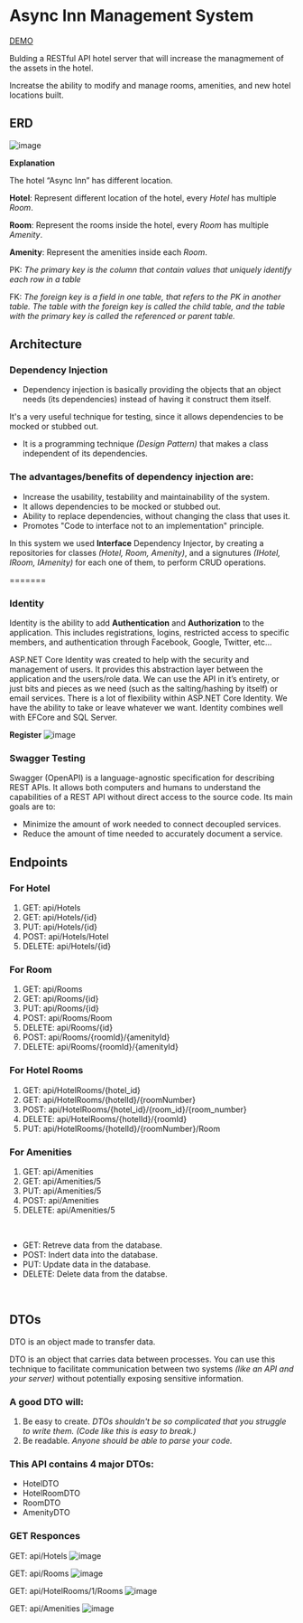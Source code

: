 # Async Inn Management System

[DEMO](https://async-inn-management-system.azurewebsites.net/docs/index.html)

Bulding a RESTful API hotel server that will increase the managmement of the assets in the hotel.

Increatse the ability to modify and manage rooms, amenities, and new hotel locations built.

## ERD
![image](images/ERD.png)

**Explanation**

The hotel “Async Inn” has different location.

**Hotel**: Represent different location of the hotel, every *Hotel* has multiple *Room*.

**Room**: Represent the rooms inside the hotel, every *Room* has multiple *Amenity*.

**Amenity**: Represent the amenities inside each *Room*.

PK: *The primary key is the column that contain values that uniquely identify each row in a table*

FK: *The foreign key is a field in one table, that refers to the PK in another table. The table with the foreign key is called the child table, and the table with the primary key is called the referenced or parent table.*

## Architecture
### Dependency Injection
- Dependency injection is basically providing the objects that an object needs (its dependencies) instead of having it construct them itself. 

It's a very useful technique for testing, since it allows dependencies to be mocked or stubbed out.

- It is a programming technique *(Design Pattern)* that makes a class independent of its dependencies.

### The advantages/benefits of dependency injection are:
- Increase the usability, testability and maintainability of the system.
- It allows dependencies to be mocked or stubbed out.
- Ability to replace dependencies, without changing the class that uses it.
- Promotes "Code to interface not to an implementation" principle.

In this system we used **Interface** Dependency Injector, by creating a repositories for classes *(Hotel, Room, Amenity)*, and a signutures *(IHotel, IRoom, IAmenity)* for each one of them, to perform CRUD operations.

=======
### Identity
Identity is the ability to add **Authentication** and **Authorization** to the application. This includes registrations, logins, restricted access to specific members, and authentication through Facebook, Google, Twitter, etc…

ASP.NET Core Identity was created to help with the security and management of users. It provides this abstraction layer between the application and the users/role data. We can use the API in it’s entirety, or just bits and pieces as we need (such as the salting/hashing by itself) or email services. There is a lot of flexibility within ASP.NET Core Identity. We have the ability to take or leave whatever we want. Identity combines well with EFCore and SQL Server.

**Register**
![image](./images/reg.png)

### Swagger Testing
Swagger (OpenAPI) is a language-agnostic specification for describing REST APIs. It allows both computers and humans to understand the capabilities of a REST API without direct access to the source code. Its main goals are to:

- Minimize the amount of work needed to connect decoupled services.
- Reduce the amount of time needed to accurately document a service.

## Endpoints

### For Hotel
1. GET: api/Hotels
2. GET: api/Hotels/{id}
3. PUT: api/Hotels/{id}
4. POST: api/Hotels/Hotel
5. DELETE: api/Hotels/{id}

### For Room
1. GET: api/Rooms
2. GET: api/Rooms/{id}
3. PUT: api/Rooms/{id}
4. POST: api/Rooms/Room
5. DELETE: api/Rooms/{id}
6. POST: api/Rooms/{roomId}/{amenityId}
7. DELETE: api/Rooms/{roomId}/{amenityId}

### For Hotel Rooms
1. GET: api/HotelRooms/{hotel_id}
2. GET: api/HotelRooms/{hotelId}/{roomNumber}
3. POST: api/HotelRooms/{hotel_id}/{room_id}/{room_number}
4. DELETE: api/HotelRooms/{hotelId}/{roomId}
5. PUT: api/HotelRooms/{hotelId}/{roomNumber}/Room

### For Amenities
1. GET: api/Amenities 
2. GET: api/Amenities/5
3. PUT: api/Amenities/5
4. POST: api/Amenities
5. DELETE: api/Amenities/5

<br>

- GET: Retreve data from the database.
- POST: Indert data into the database.
- PUT: Update data in the database.
- DELETE: Delete data from the databse.

<br>

## DTOs

DTO is an object made to transfer data.

DTO is an object that carries data between processes. You can use this technique to facilitate communication between two systems *(like an API and your server)* without potentially exposing sensitive information.

### A good DTO will:
1. Be easy to create. *DTOs shouldn't be so complicated that you struggle to write them. (Code like this is easy to break.)*
2. Be readable. *Anyone should be able to parse your code.*

### This API contains 4 major DTOs:
- HotelDTO
- HotelRoomDTO
- RoomDTO
- AmenityDTO

### GET Responces
GET: api/Hotels
![image](/images/hotels%20response.png)

GET: api/Rooms
![image](/images/rooms%20response.png)

GET: api/HotelRooms/1/Rooms
![image](/images/HotelRooms%20response.png)

GET: api/Amenities
![image](/images/amenities%20response.png)
